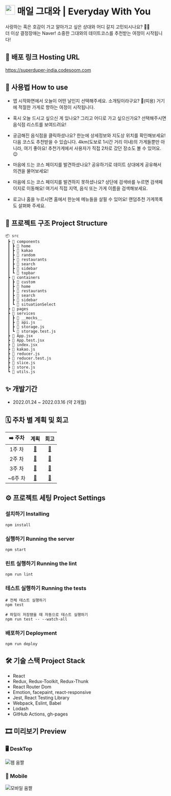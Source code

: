 # <img src="https://img-s3-bucket.s3.ap-northeast-2.amazonaws.com/icon/logo-265px.svg" width="30px" height="30px"> 매일 그대와 | Everyday With You
사랑하는 혹은 호감이 가고 알아가고 싶은 상대와 어디 갈지 고민되시나요? 🤔💭
<br />
더 이상 결정장애는 Naver! 소중한 그대와의 데이트코스를 추천받는 여정이 시작됩니다!
<br />

## 🔗 배포 링크 Hosting URL
 https://superduper-india.codesoom.com
<br />

## 📑 사용법 How to use
* 앱 시작화면에서 오늘이 어떤 날인지 선택해주세요. 소개팅이라구요? 👀(띠용) 거기에 적절한 가게로 향하는 여정이 시작됩니다.

* 혹시 오늘 드시고 싶으신 게 있나요? 그리고 어디로 가고 싶으신가요? 선택해주시면 음식점 리스트를 보여드려요!

* 궁금해진 음식점을 클릭하셨나요? 한눈에 상세정보와 지도상 위치를 확인해보세요! 다음 코스도 추천받을 수 있습니다. 4km(도보로 1시간 거리 이내)의 가게들뿐만 아니라, 여기 좋아요! 추천가게에서 사용자가 직접 2차로 갔던 장소도 볼 수 있어요. 😉

* 마음에 드는 코스 페이지를 발견하셨나요? 공유하기로 데이트 상대에게 공유해서 의견을 물어보세요!

* 마음에 드는 코스 페이지를 발견하지 못하셨나요? 상단에 검색바를 누르면 검색페이지로 이동해요! 여기서 직접 지역, 음식 또는 가게 이름을 검색해보세요.

* 로고나 홈을 누르시면 홈에서 한눈에 메뉴들을 살필 수 있어요! 랜덤추천 가게목록도 살펴봐 주세요.

## 💾 프로젝트 구조 Project Structure
```
📦 src
 ┣ 📂 components
 ┃ ┣ 📂 home
 ┃ ┣ 📂 kakao
 ┃ ┣ 📂 random
 ┃ ┣ 📂 restaurants
 ┃ ┣ 📂 search
 ┃ ┣ 📂 sidebar
 ┃ ┗ 📂 topbar
 ┣ 📂 containers
 ┃ ┣ 📂 custom
 ┃ ┣ 📂 home
 ┃ ┣ 📂 restaurants
 ┃ ┣ 📂 search
 ┃ ┣ 📂 sidebar
 ┃ ┗ 📂 situationSelect
 ┣ 📂 pages
 ┣ 📂 services
 ┃ ┣ 📂 __mocks__
 ┃ ┣ 📜 api.js
 ┃ ┣ 📜 storage.js
 ┃ ┗ 📜 storage.test.js
 ┣ 📜 App.jsx
 ┣ 📜 App.test.jsx
 ┣ 📜 index.jsx
 ┣ 📜 kakao.js
 ┣ 📜 reducer.js
 ┣ 📜 reducer.test.js
 ┣ 📜 slice.js
 ┣ 📜 store.js
 ┗ 📜 utils.js
```

## ✨ 개발기간
- 2022.01.24 ~ 2022.03.16 (약 2개월)

## 🗓 주차 별 계획 및 회고

|➡️ 주차|계획|회고|
|:---:|:---:|:---:|
|1주 차|[:link:](https://github.com/CodeSoom/EverydayWithYou/issues/1)|[:link:](https://velog.io/@sunyoung1542/%EC%BD%94%EB%93%9C%EC%88%A8-%EB%A6%AC%EC%95%A1%ED%8A%B8-6%EA%B8%B0-9%EC%A3%BC%EC%B0%A8-%EC%A3%BC%EA%B0%84%ED%9A%8C%EA%B3%A0)|
|2주 차|[:link:](https://github.com/CodeSoom/EverydayWithYou/issues/20)|[:link:](https://velog.io/@sunyoung1542/%EC%BD%94%EB%93%9C%EC%88%A8-%EB%A6%AC%EC%95%A1%ED%8A%B8-6%EA%B8%B0-10%EC%A3%BC%EC%B0%A8-%EC%A3%BC%EA%B0%84%ED%9A%8C%EA%B3%A0)|
|3주 차|[:link:](https://github.com/CodeSoom/EverydayWithYou/issues/29)|[:link:](https://velog.io/@sunyoung1542/%EC%BD%94%EB%93%9C%EC%88%A8-%EB%A6%AC%EC%95%A1%ED%8A%B8-6%EA%B8%B0-11%EC%A3%BC%EC%B0%A8-%EC%A3%BC%EA%B0%84%ED%9A%8C%EA%B3%A0)|
|~6주 차|[:link:](https://github.com/CodeSoom/EverydayWithYou/issues/29)|[:link:](https://velog.io/@sunyoung1542/%EC%BD%94%EB%93%9C%EC%88%A8-%EB%A6%AC%EC%95%A1%ED%8A%B8-6%EA%B8%B0-12%EC%A3%BC%EC%B0%A8-%EC%A3%BC%EA%B0%84%ED%9A%8C%EA%B3%A0)|

## ⚙️ 프로젝트 세팅 Project Settings
### 설치하기 Installing
```
npm install
```

### 실행하기 Running the server
```
npm start
```

### 린트 실행하기 Running the lint
```
npm run lint
```

### 테스트 실행하기 Running the tests
```
# 전체 테스트 실행하기
npm test

# 파일이 저장됐을 때 자동으로 테스트 실행하기
npm run test -- --watch-all
```

### 배포하기 Deployment
```
npm run deploy
```

## 🛠 기술 스택 Project Stack
- React
- Redux, Redux-Toolkit, Redux-Thunk
- React Router Dom
- Emotion, facepaint, react-responsive
- Jest, React Testing Library
- Webpack, Eslint, Babel
- Lodash
- GitHub Actions, gh-pages

## 🎞 미리보기 Preview
### 🖥 DeskTop
![웹 움짤](https://user-images.githubusercontent.com/89244209/172533898-753f23ad-9c3a-4b5f-b668-3e5ed57d9644.gif)

### 📱 Mobile
![모바일 움짤](https://user-images.githubusercontent.com/89244209/172533912-29ca0ff8-351b-44ed-aec1-fe3c41342cae.gif)
